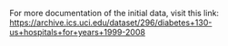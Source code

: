 For more documentation of the initial data, visit this link: https://archive.ics.uci.edu/dataset/296/diabetes+130-us+hospitals+for+years+1999-2008
